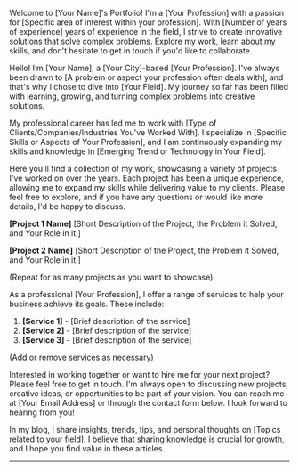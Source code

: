 Welcome to [Your Name]'s Portfolio! I'm a [Your Profession] with a passion for [Specific area of interest within your profession]. With [Number of years of experience] years of experience in the field, I strive to create innovative solutions that solve complex problems. Explore my work, learn about my skills, and don't hesitate to get in touch if you'd like to collaborate.

Hello! I’m [Your Name], a [Your City]-based [Your Profession]. I've always been drawn to [A problem or aspect your profession often deals with], and that's why I chose to dive into [Your Field]. My journey so far has been filled with learning, growing, and turning complex problems into creative solutions. 

My professional career has led me to work with [Type of Clients/Companies/Industries You've Worked With]. I specialize in [Specific Skills or Aspects of Your Profession], and I am continuously expanding my skills and knowledge in [Emerging Trend or Technology in Your Field].

Here you'll find a collection of my work, showcasing a variety of projects I've worked on over the years. Each project has been a unique experience, allowing me to expand my skills while delivering value to my clients. Please feel free to explore, and if you have any questions or would like more details, I'd be happy to discuss.

**[Project 1 Name]**
[Short Description of the Project, the Problem it Solved, and Your Role in it.]

**[Project 2 Name]**
[Short Description of the Project, the Problem it Solved, and Your Role in it.]

(Repeat for as many projects as you want to showcase)

As a professional [Your Profession], I offer a range of services to help your business achieve its goals. These include:

1. **[Service 1]** - [Brief description of the service]
2. **[Service 2]** - [Brief description of the service]
3. **[Service 3]** - [Brief description of the service]

(Add or remove services as necessary)

Interested in working together or want to hire me for your next project? Please feel free to get in touch. I'm always open to discussing new projects, creative ideas, or opportunities to be part of your vision. You can reach me at [Your Email Address] or through the contact form below. I look forward to hearing from you!

In my blog, I share insights, trends, tips, and personal thoughts on [Topics related to your field]. I believe that sharing knowledge is crucial for growth, and I hope you find value in these articles.

---
